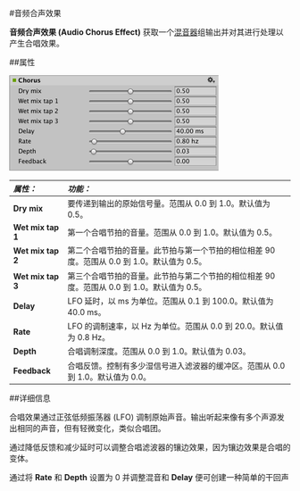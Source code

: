 #音频合声效果

__音频合声效果 (Audio Chorus Effect)__ 获取一个[混音器](class-AudioMixer.html)组输出并对其进行处理以产生合唱效果。


##属性

![](../uploads/Main/AudioChorusEffect.png) 


|**_属性：_** |**_功能：_** |
|:---|:---|
|__Dry mix__ |要传递到输出的原始信号量。范围从 0.0 到 1.0。默认值为 0.5。|
|__Wet mix tap 1__ |第一个合唱节拍的音量。范围从 0.0 到 1.0。默认值为 0.5。|
|__Wet mix tap 2__ |第二个合唱节拍的音量。此节拍与第一个节拍的相位相差 90 度。范围从 0.0 到 1.0。默认值为 0.5。|
|__Wet mix tap 3__ |第三个合唱节拍的音量。此节拍与第二个节拍的相位相差 90 度。范围从 0.0 到 1.0。默认值为 0.5。|
|__Delay__ |LFO 延时，以 ms 为单位。范围从 0.1 到 100.0。默认值为 40.0 ms。|
|__Rate__ |LFO 的调制速率，以 Hz 为单位。范围从 0.0 到 20.0。默认值为 0.8 Hz。|
|__Depth__ |合唱调制深度。范围从 0.0 到 1.0。默认值为 0.03。|
|__Feedback__ |合唱反馈。控制有多少湿信号进入滤波器的缓冲区。范围从 0.0 到 1.0。默认值为 0.0。|



##详细信息

合唱效果通过正弦低频振荡器 (LFO) 调制原始声音。输出听起来像有多个声源发出相同的声音，但有轻微变化，类似合唱团。

通过降低反馈和减少延时可以调整合唱滤波器的镶边效果，因为镶边效果是合唱的变体。

通过将 __Rate__ 和 __Depth__ 设置为 0 并调整混音和 __Delay__ 便可创建一种简单的干回声
